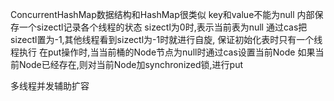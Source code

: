 ConcurrentHashMap数据结构和HashMap很类似
key和value不能为null
内部保存一个sizectl记录各个线程的状态
sizectl为0时,表示当前表为null
通过cas把sizectl置为-1,其他线程看到sizectl为-1时就进行自旋,
保证初始化表时只有一个线程执行
在put操作时,当当前桶的Node节点为null时通过cas设置当前Node
如果当前Node已经存在,则对当前Node加synchronized锁,进行put

多线程并发辅助扩容